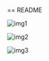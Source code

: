 == README



![img1](http://gdurl.com/HB0z)

![img2](http://gdurl.com/CK5R)

![img3](http://gdurl.com/YrAC)

